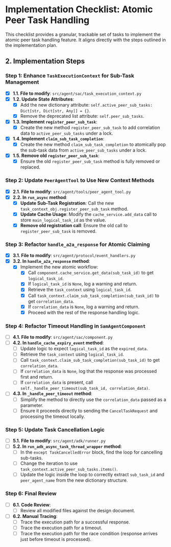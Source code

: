 # Implementation Checklist: Atomic Peer Task Handling

This checklist provides a granular, trackable set of tasks to implement the atomic peer task handling feature. It aligns directly with the steps outlined in the implementation plan.

## 2. Implementation Steps

### Step 1: Enhance `TaskExecutionContext` for Sub-Task Management

- [x] **1.1. File to modify**: `src/agent/sac/task_execution_context.py`
- [x] **1.2. Update State Attributes**:
    - [x] Add the new dictionary attribute: `self.active_peer_sub_tasks: Dict[str, Dict[str, Any]] = {}`.
    - [x] Remove the deprecated list attribute: `self.peer_sub_tasks`.
- [x] **1.3. Implement `register_peer_sub_task`**:
    - [x] Create the new method `register_peer_sub_task` to add correlation data to `active_peer_sub_tasks` under a lock.
- [x] **1.4. Implement `claim_sub_task_completion`**:
    - [x] Create the new method `claim_sub_task_completion` to atomically pop the sub-task data from `active_peer_sub_tasks` under a lock.
- [x] **1.5. Remove old `register_peer_sub_task`**:
    - [x] Ensure the old `register_peer_sub_task` method is fully removed or replaced.

### Step 2: Update `PeerAgentTool` to Use New Context Methods

- [x] **2.1. File to modify**: `src/agent/tools/peer_agent_tool.py`
- [x] **2.2. In `run_async` method**:
    - [x] **Update Sub-Task Registration**: Call the new `task_context_obj.register_peer_sub_task` method.
    - [x] **Update Cache Usage**: Modify the `cache_service.add_data` call to store `main_logical_task_id` as the value.
    - [x] **Remove old registration call**: Ensure the old call to `register_peer_sub_task` is removed.

### Step 3: Refactor `handle_a2a_response` for Atomic Claiming

- [x] **3.1. File to modify**: `src/agent/protocol/event_handlers.py`
- [x] **3.2. In `handle_a2a_response` method**:
    - [x] Implement the new atomic workflow:
        - [x] Call `component.cache_service.get_data(sub_task_id)` to get `logical_task_id`.
        - [x] If `logical_task_id` is `None`, log a warning and return.
        - [x] Retrieve the `task_context` using `logical_task_id`.
        - [x] Call `task_context.claim_sub_task_completion(sub_task_id)` to get `correlation_data`.
        - [x] If `correlation_data` is `None`, log a warning and return.
        - [x] Proceed with the rest of the response handling logic.

### Step 4: Refactor Timeout Handling in `SamAgentComponent`

- [ ] **4.1. File to modify**: `src/agent/sac/component.py`
- [ ] **4.2. In `handle_cache_expiry_event` method**:
    - [ ] Update logic to expect `logical_task_id` as the `expired_data`.
    - [ ] Retrieve the `task_context` using `logical_task_id`.
    - [ ] Call `task_context.claim_sub_task_completion(sub_task_id)` to get `correlation_data`.
    - [ ] If `correlation_data` is `None`, log that the response was processed first and return.
    - [ ] If `correlation_data` is present, call `self._handle_peer_timeout(sub_task_id, correlation_data)`.
- [ ] **4.3. In `_handle_peer_timeout` method**:
    - [ ] Simplify the method to directly use the `correlation_data` passed as a parameter.
    - [ ] Ensure it proceeds directly to sending the `CancelTaskRequest` and processing the timeout locally.

### Step 5: Update Task Cancellation Logic

- [ ] **5.1. File to modify**: `src/agent/adk/runner.py`
- [ ] **5.2. In `run_adk_async_task_thread_wrapper` method**:
    - [ ] In the `except TaskCancelledError` block, find the loop for cancelling sub-tasks.
    - [ ] Change the iteration to use `task_context.active_peer_sub_tasks.items()`.
    - [ ] Update the logic inside the loop to correctly extract `sub_task_id` and `peer_agent_name` from the new dictionary structure.

### Step 6: Final Review

- [ ] **6.1. Code Review**:
    - [ ] Review all modified files against the design document.
- [ ] **6.2. Manual Tracing**:
    - [ ] Trace the execution path for a successful response.
    - [ ] Trace the execution path for a timeout.
    - [ ] Trace the execution path for the race condition (response arrives just before timeout is processed).

